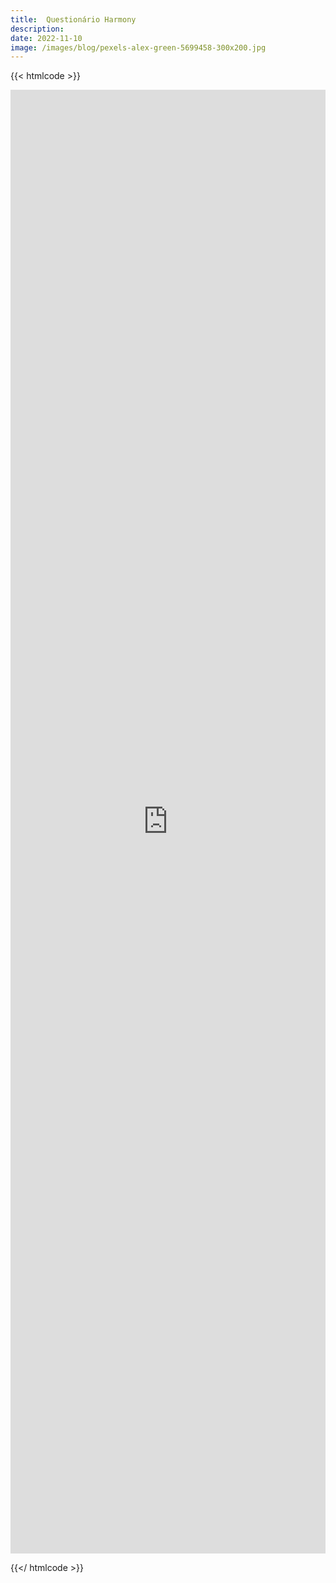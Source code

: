 ```yaml
---
title:  Questionário Harmony
description: 
date: 2022-11-10
image: /images/blog/pexels-alex-green-5699458-300x200.jpg
---
```


{{< htmlcode >}}

<iframe loading="lazy" src="https://docs.google.com/forms/d/e/1FAIpQLScrT2_Ii_Dw1s02g_tgjR-8xp86r2ysJCBe1xSMAGvMnrSiAg/viewform?embedded=true" width="640" height="2342" frameborder="0" marginheight="0" marginwidth="0" style="box-sizing: inherit; border: 0px; font-size: 17px; font-style: normal; font-weight: 300; margin: 0px; outline: 0px; padding: 0px; vertical-align: baseline; max-width: 100%; color: rgb(58, 58, 58); font-family: Roboto, sans-serif; font-variant-ligatures: normal; font-variant-caps: normal; letter-spacing: normal; orphans: 2; text-align: start; text-indent: 0px; text-transform: none; widows: 2; word-spacing: 0px; -webkit-text-stroke-width: 0px; white-space: normal; background-color: rgb(255, 255, 255); text-decoration-thickness: initial; text-decoration-style: initial; text-decoration-color: initial;"></iframe>

{{</ htmlcode >}}

